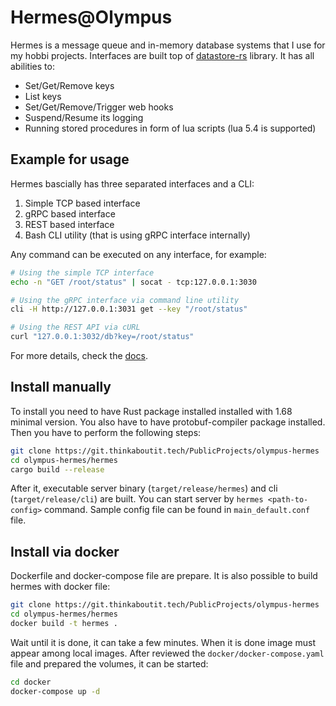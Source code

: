 # Hermes@Olympus

Hermes is a message queue and in-memory database systems that I use for my hobbi projects. Interfaces are built top of [datastore-rs](https://git.thinkaboutit.tech/PublicProjects/datastore-rs) library. It has all abilities to:
- Set/Get/Remove keys
- List keys
- Set/Get/Remove/Trigger web hooks
- Suspend/Resume its logging
- Running stored procedures in form of lua scripts (lua 5.4 is supported)

## Example for usage

Hermes bascially has three separated interfaces and a CLI:
1. Simple TCP based interface
2. gRPC based interface
3. REST based interface
4. Bash CLI utility (that is using gRPC interface internally)

Any command can be executed on any interface, for example:
```bash
# Using the simple TCP interface
echo -n "GET /root/status" | socat - tcp:127.0.0.1:3030

# Using the gRPC interface via command line utility
cli -H http://127.0.0.1:3031 get --key "/root/status"

# Using the REST API via cURL
curl "127.0.0.1:3032/db?key=/root/status"
```

For more details, check the [docs](docs/README.md).

## Install manually

To install you need to have Rust package installed installed with 1.68 minimal version. You also have to have protobuf-compiler package installed.
Then you have to perform the following steps:
```bash
git clone https://git.thinkaboutit.tech/PublicProjects/olympus-hermes
cd olympus-hermes/hermes
cargo build --release
```

After it, executable server binary (`target/release/hermes`) and cli (`target/release/cli`) are built. You can start server by `hermes <path-to-config>` command. Sample config file can be found in `main_default.conf` file.

## Install via docker

Dockerfile and docker-compose file are prepare. It is also possible to build hermes with docker file:
```bash
git clone https://git.thinkaboutit.tech/PublicProjects/olympus-hermes
cd olympus-hermes/hermes
docker build -t hermes .
```

Wait until it is done, it can take a few minutes. When it is done image must appear among local images. After reviewed the `docker/docker-compose.yaml` file and prepared the volumes, it can be started:
```bash
cd docker
docker-compose up -d
```

